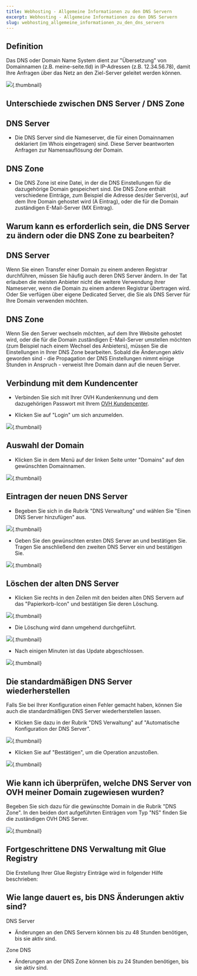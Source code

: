 ```yaml
---
title: Webhosting - Allgemeine Informationen zu den DNS Servern
excerpt: Webhosting - Allgemeine Informationen zu den DNS Servern
slug: webhosting_allgemeine_informationen_zu_den_dns_servern
---
```



## Definition
Das DNS oder Domain Name System dient zur "Übersetzung" von Domainnamen (z.B. meine-seite.tld) in IP-Adressen (z.B. 12.34.56.78), damit Ihre Anfragen über das Netz an den Ziel-Server geleitet werden können.

![](images/img_3413.jpg){.thumbnail}


## Unterschiede zwischen DNS Server / DNS Zone

## DNS Server

- Die DNS Server sind die Nameserver, die für einen Domainnamen deklariert (im Whois eingetragen) sind. Diese Server beantworten Anfragen zur Namensauflösung der Domain.



## DNS Zone

- Die DNS Zone ist eine Datei, in der die DNS Einstellungen für die dazugehörige Domain gespeichert sind. Die DNS Zone enthält verschiedene Einträge, zum Beispiel die Adresse des/der Server(s), auf dem Ihre Domain gehostet wird (A Eintrag), oder die für die Domain zuständigen E-Mail-Server (MX Eintrag).




## Warum kann es erforderlich sein, die DNS Server zu ändern oder die DNS Zone zu bearbeiten?

## DNS Server
Wenn Sie einen Transfer einer Domain zu einem anderen Registrar durchführen, müssen Sie häufig auch deren DNS Server ändern. In der Tat erlauben die meisten Anbieter nicht die weitere Verwendung ihrer Nameserver, wenn die Domain zu einem anderen Registrar übertragen wird. Oder Sie verfügen über eigene Dedicated Server, die Sie als DNS Server für Ihre Domain verwenden möchten.

## DNS Zone
Wenn Sie den Server wechseln möchten, auf dem Ihre Website gehostet wird, oder die für die Domain zuständigen E-Mail-Server umstellen möchten (zum Beispiel nach einem Wechsel des Anbieters), müssen Sie die Einstellungen in Ihrer DNS Zone bearbeiten.
Sobald die Änderungen aktiv geworden sind - die Propagation der DNS Einstellungen nimmt einige Stunden in Anspruch - verweist Ihre Domain dann auf die neuen Server.


## Verbindung mit dem Kundencenter

- Verbinden Sie sich mit Ihrer OVH Kundenkennung und dem dazugehörigen Passwort mit Ihrem [OVH Kundencenter](https://www.ovh.com/manager/web/login/).

- Klicken Sie auf "Login" um sich anzumelden.



![](images/img_3411.jpg){.thumbnail}


## Auswahl der Domain

- Klicken Sie in dem Menü auf der linken Seite unter "Domains" auf den gewünschten Domainnamen.



![](images/img_3405.jpg){.thumbnail}


## Eintragen der neuen DNS Server

- Begeben Sie sich in die Rubrik "DNS Verwaltung" und wählen Sie "Einen DNS Server hinzufügen" aus.



![](images/img_3406.jpg){.thumbnail}

- Geben Sie den gewünschten ersten DNS Server an und bestätigen Sie. Tragen Sie anschließend den zweiten DNS Server ein und bestätigen Sie.



![](images/img_3407.jpg){.thumbnail}


## Löschen der alten DNS Server

- Klicken Sie rechts in den Zeilen mit den beiden alten DNS Servern auf das "Papierkorb-Icon" und bestätigen Sie deren Löschung.



![](images/img_3408.jpg){.thumbnail}

- Die Löschung wird dann umgehend durchgeführt.



![](images/img_3409.jpg){.thumbnail}

- Nach einigen Minuten ist das Update abgeschlossen.



![](images/img_3410.jpg){.thumbnail}


## Die standardmäßigen DNS Server wiederherstellen
Falls Sie bei Ihrer Konfiguration einen Fehler gemacht haben, können Sie auch die standardmäßigen DNS Server wiederherstellen lassen.


- Klicken Sie dazu in der Rubrik "DNS Verwaltung" auf "Automatische Konfiguration der DNS Server".



![](images/img_3416.jpg){.thumbnail}

- Klicken Sie auf "Bestätigen", um die Operation anzustoßen.



![](images/img_3417.jpg){.thumbnail}


## Wie kann ich überprüfen, welche DNS Server von OVH meiner Domain zugewiesen wurden?
Begeben Sie sich dazu für die gewünschte Domain in die Rubrik "DNS Zone". In den beiden dort aufgeführten Einträgen vom Typ "NS" finden Sie die zuständigen OVH DNS Server.

![](images/img_3418.jpg){.thumbnail}


## Fortgeschrittene DNS Verwaltung mit Glue Registry
Die Erstellung Ihrer Glue Registry Einträge wird in folgender Hilfe beschrieben:
[]({legacy}1568)


## Wie lange dauert es, bis DNS Änderungen aktiv sind?
DNS Server

- Änderungen an den DNS Servern können bis zu 48 Stunden benötigen, bis sie aktiv sind.

Zone DNS
- Änderungen an der DNS Zone können bis zu 24 Stunden benötigen, bis sie aktiv sind.



